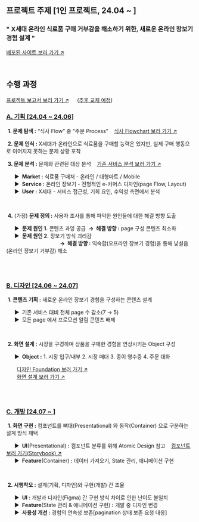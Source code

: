 ## 프로젝트 주제 [1인 프로젝트, 24.04 ~ ]

### " X세대 온라인 식료품 구매 거부감을 해소하기 위한, 새로운 온라인 장보기 경험 설계 "

<a href="https://food-search-simjaemoons-projects.vercel.app/" target="_blank">배포된 사이트 보러 가기 ↗</a>

<br />

## 수행 과정

<a href="https://github.com/SimJaemoon/SimJaemoon/blob/main/%ED%8F%AC%ED%8A%B8%ED%8F%B4%EB%A6%AC%EC%98%A4_%EC%8B%AC%EC%9E%AC%EB%AC%B8.pdf" target="_blank">프로젝트 보고서 보러 가기 ↗</a> &emsp;&nbsp;([추후 교체 예정](https://github.com/SimJaemoon/food-search/blob/main/document/TP_FOODSEARCH_Deliver_46_%EC%9E%91%EC%97%85%EC%A4%91.pdf)) 


### <ins>A. 기획 [24.04 ~ 24.06]</ins>

&nbsp;**1. 문제 탐색 :** “식사 Flow” 중 “주문 Process” &nbsp;&nbsp;&nbsp;[식사 Flowchart 보러 가기 ↗](https://www.figma.com/board/c3zxwpmIW0PFxOXl1Bp9N9/TP-FOODSEARCH_%EB%B0%B0%ED%8F%AC_240922?node-id=1002-6249&t=PvnyjIjxTJhS09VQ-4, "식사 Flowchart")

&nbsp;**2. 문제 인식 :** X세대가 온라인으로 식료품을 구매할 능력은 있지만, 실제 구매 행동으로 이어지지 못하는 문제 상황 포착

&nbsp;**3. 문제 분석 :** 문제와 관련된 대상 분석 &nbsp;&nbsp;&nbsp;[기존 서비스 분석 보러 가기 ↗](https://www.figma.com/board/c3zxwpmIW0PFxOXl1Bp9N9/TP-FOODSEARCH_%EB%B0%B0%ED%8F%AC_240922?node-id=1002-6254&t=PvnyjIjxTJhS09VQ-4, "기존 서비스 분석")  

&emsp;&nbsp; ▶ &nbsp;**Market :** 식료품 구매처 - 온라인 / 대형마트 / Mobile  
&emsp;&nbsp; ▶ &nbsp;**Service :** 온라인 장보기 - 전형적인 e-커머스 디자인(page Flow, Layout)  
&emsp;&nbsp; ▶ &nbsp;**User :** X세대 - 서비스 접근성, 기회 요인, 수익성 측면에서 분석  

<br />

&nbsp;**4.** (가정) **문제 정의 :** 사용자 조사를 통해 파악한 원인들에 대한 해결 방향 도출  

&emsp;&nbsp; ▶ &nbsp;**문제 원인 1.** 콘텐츠 과잉 공급&nbsp; **→ &nbsp;해결 방향 :** page 구성 콘텐츠 최소화  
&emsp;&nbsp; ▶ &nbsp;**문제 원인 2.** 장보기 방식 괴리감&nbsp;  
&emsp;&emsp;&emsp;&emsp;&emsp;&emsp;&emsp;&emsp;&emsp;&emsp; **→ &nbsp;해결 방향 :** 익숙함(오프라인 장보기 경험)을 통해 낯설음(온라인 장보기 거부감) 해소

<br/>
<br />

### <ins>B. 디자인 [24.06 ~ 24.07]</ins>

&nbsp;**1. 콘텐츠 기획 :** 새로운 온라인 장보기 경험을 구성하는 콘텐츠 설계  

&emsp;&nbsp; ▶ &nbsp;기존 서비스 대비 전체 page 수 감소(7 → 5)  
&emsp;&nbsp; ▶ &nbsp;모든 page 에서 프로모션 알림 콘텐츠 배제  

<br />

&nbsp;**2. 화면 설계 :** 시장을 구경하며 상품을 구매한 경험을 연상시키는 Object 구성  

&emsp;&nbsp; ▶ &nbsp;**Object :** 1. 시장 입구/내부 2. 시장 매대 3. 종이 영수증 4. 주문 대화  

&emsp;&emsp;<a href="https://www.figma.com/design/eYS9TCDxyCUX8tsLPq5sGO/TP_Foodsearch_%EB%B0%B0%ED%8F%AC_000000?node-id=359-145&t=XrUtWrf96rONdBw5-1" target="_blank">디자인 Foundation 보러 가기 ↗</a>  
&emsp;&emsp;<a href="https://www.figma.com/design/eYS9TCDxyCUX8tsLPq5sGO/TP_Foodsearch_%EB%B0%B0%ED%8F%AC_000000?node-id=23-995&t=XrUtWrf96rONdBw5-1" target="_blank">화면 설계 보러 가기 ↗</a>  

<br/>
<br />

### <ins>C. 개발 [24.07 ~ ]</ins>

&nbsp;**1. 화면 구현 :** 컴포넌트를 뼈대(Presentational) 와 동작(Container) 으로 구분하는 설계 방식 채택  

&emsp;&nbsp; ▶ &nbsp;**UI**(Presentational) **:** 컴포넌트 분류를 위해 Atomic Design 참고 &nbsp;&nbsp;&nbsp;<a href="https://66f0d4048382e05e635a8f98-nlzwzdvqes.chromatic.com/" target="_blank">컴포넌트 보러 가기(Storybook) ↗</a>  
&emsp;&nbsp; ▶ &nbsp;**Feature**(Container) **:** 데이터 가져오기, State 관리, 애니메이션 구현  



<br />

&nbsp;**2. 시행착오 :** 설계(기획, 디자인)와 구현(개발) 간 조율  

&emsp;&nbsp; ▶ &nbsp;**UI :** 개발과 디자인(Figma) 간 구현 방식 차이로 인한 난이도 불일치  
&emsp;&nbsp; ▶ &nbsp;**Feature**(State 관리 & 애니메이션 구현) **:** 개발 중 디자인 변경  
&emsp;&nbsp; ▶ &nbsp;**사용성 개선 :** 경험의 연속성 보존[pagination 상태 보존 요청 대응]
